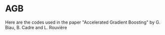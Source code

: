 # AGB
Here are the codes used in the paper "Accelerated Gradient Boosting" by G. Biau, B. Cadre and L. Rouvière
